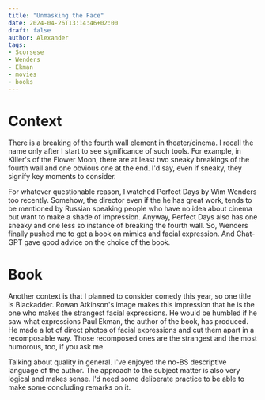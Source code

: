 ```yaml
---
title: "Unmasking the Face"
date: 2024-04-26T13:14:46+02:00
draft: false
author: Alexander
tags:
- Scorsese
- Wenders
- Ekman
- movies
- books
---
```


# Context

There is a breaking of the fourth wall element in theater/cinema.
I recall the name only after I start to see significance of such tools.
For example, in Killer's of the Flower Moon, there are at least two sneaky breakings of the fourth wall
and one obvious one at the end.
I'd say, even if sneaky, they signify key moments to consider.

For whatever questionable reason, I watched Perfect Days by Wim Wenders too recently.
Somehow, the director even if the he has great work, tends to be mentioned by Russian speaking people who have no idea about cinema but want to make a shade of impression.
Anyway, Perfect Days also has one sneaky and one less so instance of breaking the fourth wall.
So, Wenders finally pushed me to get a book on mimics and facial expression.
And Chat-GPT gave good advice on the choice of the book.

# Book

Another context is that I planned to consider comedy this year, so one title is Blackadder.
Rowan Atkinson's image makes this impression that he is the one who makes the strangest facial expressions.
He would be humbled if he saw what expressions Paul Ekman, the author of the book, has produced.
He made a lot of direct photos of facial expressions and cut them apart in a recomposable way.
Those recomposed ones are the strangest and the most humorous, too, if you ask me.

Talking about quality in general.
I've enjoyed the no-BS descriptive language of the author.
The approach to the subject matter is also very logical and makes sense.
I'd need some deliberate practice to be able to make some concluding remarks on it.
